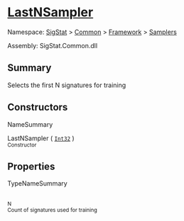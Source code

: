 # [LastNSampler](./LastNSampler.md)

Namespace: [SigStat]() > [Common](./../../README.md) > [Framework]() > [Samplers](./README.md)

Assembly: SigStat.Common.dll

## Summary
Selects the first N signatures for training

## Constructors

NameSummary

LastNSampler ( [`Int32`](https://docs.microsoft.com/en-us/dotnet/api/System.Int32) )<br><sub>Constructor</sub><br>


## Properties

TypeNameSummary

<br><sub>N</sub><br><sub>Count of signatures used for training</sub><br>



